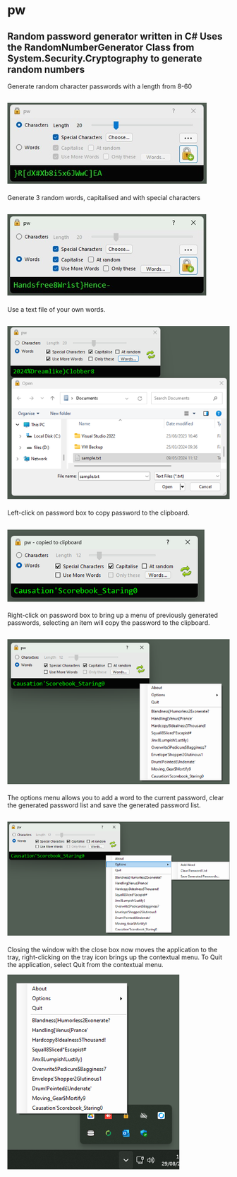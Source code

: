 # pw

Random password generator written in C#
Uses the RandomNumberGenerator Class from System.Security.Cryptography to generate random numbers
---
Generate random character passwords with a length from 8-60

![Random Characters](images/pw1.jpg)
---
Generate 3 random words, capitalised and with special characters 

![3 Words](images/pw2.jpg)
---
Use a text file of your own words. 

![Use your own words](images/pw3.png)
---
Left-click on password box to copy password to the clipboard.

![Right-click for contextual menu](images/pw8.png)
---
Right-click on password box to bring up a menu of previously generated passwords, selecting an item will copy the password to the clipboard.

![Right-click for contextual menu](images/pw5.png)
---
The options menu allows you to add a word to the current password, clear the generated password list and save the generated password list.

![New options menu](images/pw6.png)
---
Closing the window with the close box now moves the application to the tray, right-clicking on the tray icon brings up the contextual menu. 
To Quit the application, select Quit from the contextual menu.

![Tray Icon](images/pw7.png)


